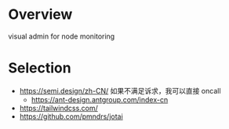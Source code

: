 # Overview
visual admin for node monitoring


# Selection
* https://semi.design/zh-CN/  如果不满足诉求，我可以直接 oncall 
  * https://ant-design.antgroup.com/index-cn
* https://tailwindcss.com/
* https://github.com/pmndrs/jotai
